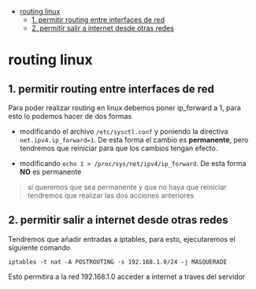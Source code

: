 <!-- TOC START min:1 max:3 link:true update:true -->
- [routing linux](#routing-linux)
  - [1. permitir routing entre interfaces de red](#1-permitir-routing-entre-interfaces-de-red)
  - [2. permitir salir a internet desde otras redes](#2-permitir-salir-a-internet-desde-otras-redes)

<!-- TOC END -->

# routing linux

## 1. permitir routing entre interfaces de red

Para poder realizar routing en linux debemos poner ip_forward a 1, para esto lo podemos hacer de dos formas

* modificando el archivo `/etc/sysctl.conf` y poniendo la directiva `net.ipv4.ip_forward=1`. De esta forma el cambio es **permanente**, pero tendremos que reiniciar para que los cambios tengan efecto.

* modificando `echo 1 > /proc/sys/net/ipv4/ip_forward`. De esta forma **NO** es permanente

> si queremos que sea permanente y que no haya que reiniciar tendremos que realizar las dos acciones anteriores


## 2. permitir salir a internet desde otras redes

Tendremos que añadir entradas a iptables, para esto, ejecutaremos el siguiente comando

`iptables -t nat -A POSTROUTING -s 192.168.1.0/24 -j MASQUERADE`

Esto permitira a la red 192.168.1.0 acceder a internet a traves del servidor
